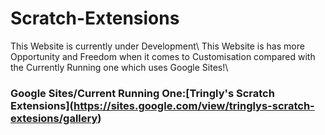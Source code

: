 # Scratch-Extensions
This Website is currently under Development\\
This Website is has more Opportunity and Freedom when it comes to Customisation compared with the Currently Running one which uses Google Sites!\
### Google Sites/Current Running One:\[Tringly's Scratch Extensions](https://sites.google.com/view/tringlys-scratch-extesions/gallery)
